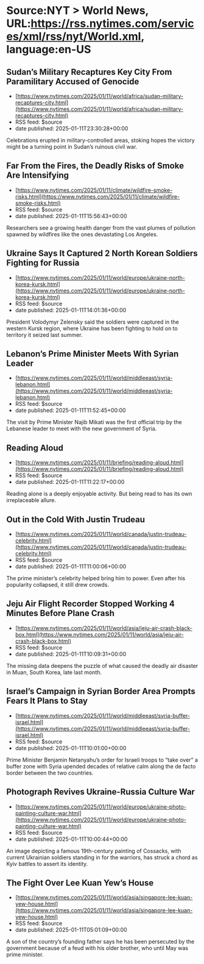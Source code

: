 # Source:NYT > World News, URL:https://rss.nytimes.com/services/xml/rss/nyt/World.xml, language:en-US

## Sudan’s Military Recaptures Key City From Paramilitary Accused of Genocide
 - [https://www.nytimes.com/2025/01/11/world/africa/sudan-military-recaptures-city.html](https://www.nytimes.com/2025/01/11/world/africa/sudan-military-recaptures-city.html)
 - RSS feed: $source
 - date published: 2025-01-11T23:30:28+00:00

Celebrations erupted in military-controlled areas, stoking hopes the victory might be a turning point in Sudan’s ruinous civil war.

## Far From the Fires, the Deadly Risks of Smoke Are Intensifying
 - [https://www.nytimes.com/2025/01/11/climate/wildfire-smoke-risks.html](https://www.nytimes.com/2025/01/11/climate/wildfire-smoke-risks.html)
 - RSS feed: $source
 - date published: 2025-01-11T15:56:43+00:00

Researchers see a growing health danger from the vast plumes of pollution spawned by wildfires like the ones devastating Los Angeles.

## Ukraine Says It Captured 2 North Korean Soldiers Fighting for Russia
 - [https://www.nytimes.com/2025/01/11/world/europe/ukraine-north-korea-kursk.html](https://www.nytimes.com/2025/01/11/world/europe/ukraine-north-korea-kursk.html)
 - RSS feed: $source
 - date published: 2025-01-11T14:01:36+00:00

President Volodymyr Zelensky said the soldiers were captured in the western Kursk region, where Ukraine has been fighting to hold on to territory it seized last summer.

## Lebanon’s Prime Minister Meets With Syrian Leader
 - [https://www.nytimes.com/2025/01/11/world/middleeast/syria-lebanon.html](https://www.nytimes.com/2025/01/11/world/middleeast/syria-lebanon.html)
 - RSS feed: $source
 - date published: 2025-01-11T11:52:45+00:00

The visit by Prime Minister Najib Mikati was the first official trip by the Lebanese leader to meet with the new government of Syria.

## Reading Aloud
 - [https://www.nytimes.com/2025/01/11/briefing/reading-aloud.html](https://www.nytimes.com/2025/01/11/briefing/reading-aloud.html)
 - RSS feed: $source
 - date published: 2025-01-11T11:22:17+00:00

Reading alone is a deeply enjoyable activity. But being read to has its own irreplaceable allure.

## Out in the Cold With Justin Trudeau
 - [https://www.nytimes.com/2025/01/11/world/canada/justin-trudeau-celebrity.html](https://www.nytimes.com/2025/01/11/world/canada/justin-trudeau-celebrity.html)
 - RSS feed: $source
 - date published: 2025-01-11T11:00:06+00:00

The prime minister’s celebrity helped bring him to power. Even after his popularity collapsed, it still drew crowds.

## Jeju Air Flight Recorder Stopped Working 4 Minutes Before Plane Crash
 - [https://www.nytimes.com/2025/01/11/world/asia/jeju-air-crash-black-box.html](https://www.nytimes.com/2025/01/11/world/asia/jeju-air-crash-black-box.html)
 - RSS feed: $source
 - date published: 2025-01-11T10:09:31+00:00

The missing data deepens the puzzle of what caused the deadly air disaster in Muan, South Korea, late last month.

## Israel’s Campaign in Syrian Border Area Prompts Fears It Plans to Stay
 - [https://www.nytimes.com/2025/01/11/world/middleeast/syria-buffer-israel.html](https://www.nytimes.com/2025/01/11/world/middleeast/syria-buffer-israel.html)
 - RSS feed: $source
 - date published: 2025-01-11T10:01:00+00:00

Prime Minister Benjamin Netanyahu’s order for Israeli troops to “take over” a buffer zone with Syria upended decades of relative calm along the de facto border between the two countries.

## Photograph Revives Ukraine-Russia Culture War
 - [https://www.nytimes.com/2025/01/11/world/europe/ukraine-photo-painting-culture-war.html](https://www.nytimes.com/2025/01/11/world/europe/ukraine-photo-painting-culture-war.html)
 - RSS feed: $source
 - date published: 2025-01-11T10:00:44+00:00

An image depicting a famous 19th-century painting of Cossacks, with current Ukrainian soldiers standing in for the warriors, has struck a chord as Kyiv battles to assert its identity.

## The Fight Over Lee Kuan Yew’s House
 - [https://www.nytimes.com/2025/01/11/world/asia/singapore-lee-kuan-yew-house.html](https://www.nytimes.com/2025/01/11/world/asia/singapore-lee-kuan-yew-house.html)
 - RSS feed: $source
 - date published: 2025-01-11T05:01:09+00:00

A son of the country’s founding father says he has been persecuted by the government because of a feud with his older brother, who until May was prime minister.


